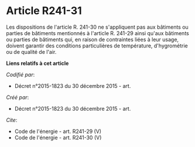 # Article R241-31

Les dispositions de l'article R. 241-30 ne s'appliquent pas aux bâtiments ou parties de bâtiments mentionnés à l'article R.
241-29 ainsi qu'aux bâtiments ou parties de bâtiments qui, en raison de contraintes liées à leur usage, doivent garantir des
conditions particulières de température, d'hygrométrie ou de qualité de l'air.

**Liens relatifs à cet article**

_Codifié par_:

  - Décret n°2015-1823 du 30 décembre 2015 - art.

_Créé par_:

  - Décret n°2015-1823 du 30 décembre 2015 - art.

_Cite_:

  - Code de l'énergie - art. R241-29 (V)
  - Code de l'énergie - art. R241-30 (V)

